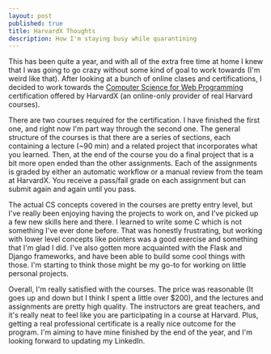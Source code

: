 ```yaml
---
layout: post
published: true
title: HarvardX Thoughts
description: How I'm staying busy while quarantining
---
```

This has been quite a year, and with all of the extra free time at home I knew that I was going to go crazy without some kind of goal to work towards (I'm weird like that). After looking at a bunch of online clases and certifications, I decided to work towards the [Computer Science for Web Programming](https://www.edx.org/professional-certificate/harvardx-computer-science-for-web-programming) certification offered by HarvardX (an online-only provider of real Harvard courses).

There are two courses required for the certification. I have finished the first one, and right now I'm part way through the second one. The general structure of the courses is that there are a series of sections, each containing a lecture (~90 min) and a related project that incorporates what you learned. Then, at the end of the course you do a final project that is a bit more open ended than the other assignments. Each of the assignments is graded by either an automatic workflow or a manual review from the team at HarvardX. You receive a pass/fail grade on each assignment but can submit again and again until you pass.

The actual CS concepts covered in the courses are pretty entry level, but I've really been enjoying having the projects to work on, and I've picked up a few new skills here and there. I learned to write some C which is not something I've ever done before. That was honestly frustrating, but working with lower level concepts like pointers was a good exercise and something that I'm glad I did. I've also gotten more acquainted with the Flask and Django frameworks, and have been able to build some cool things with those. I'm starting to think those might be my go-to for working on little personal projects.

Overall, I'm really satisfied with the courses. The price was reasonable (It goes up and down but I think I spent a little over $200), and the lectures and assignments are pretty high quality. The instructors are great teachers, and it's really neat to feel like you are participating in a course at Harvard. Plus, getting a real professional certificate is a really nice outcome for the program. I'm aiming to have mine finished by the end of the year, and I'm looking forward to updating my LinkedIn.
